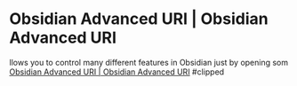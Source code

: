# Obsidian Advanced URI | Obsidian Advanced URI
llows you to control many different features in Obsidian just by opening som
[Obsidian Advanced URI | Obsidian Advanced URI](https://vinzent03.github.io/obsidian-advanced-uri/)
#clipped


